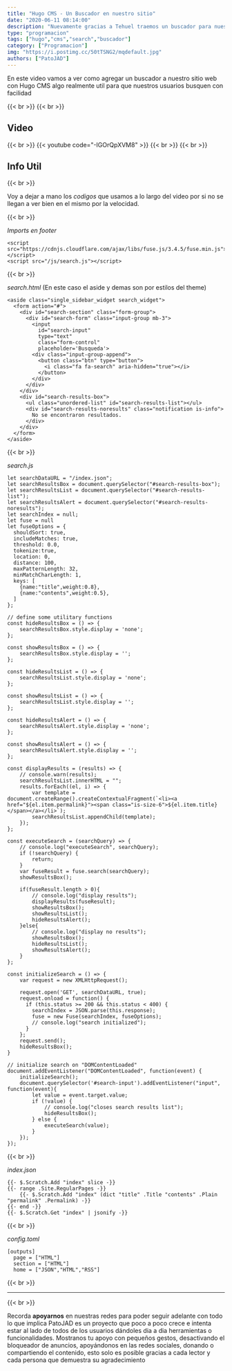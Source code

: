 ```yaml
---
title: "Hugo CMS - Un Buscador en nuestro sitio"
date: "2020-06-11 08:14:00"
description: "Nuevamente gracias a Tehuel traemos un buscador para nuestro sitio, es completamente funcional y muy útil"
type: "programacion"
tags: ["hugo","cms","search","buscador"]
category: ["Programacion"]
img: "https://i.postimg.cc/50tTSNG2/mqdefault.jpg"
authors: ["PatoJAD"]
---
```


En este video vamos a ver como agregar un buscador a nuestro sitio web con Hugo CMS algo realmente util para que nuestros usuarios busquen con facilidad

{{< br >}}
{{< br >}}

## Video

{{< br >}}
{{< youtube code="-IGOrQpXVM8" >}}
{{< br >}}
{{< br >}}

## Info Util

{{< br >}}

Voy a dejar a mano los *codigos* que usamos a lo largo del video por si no se llegan a ver bien en el mismo por la velocidad.  

{{< br >}}

*Imports en footer*

    <script src="https://cdnjs.cloudflare.com/ajax/libs/fuse.js/3.4.5/fuse.min.js">
    </script>
    <script src="/js/search.js"></script>

{{< br >}}

*search.html* (En este caso el aside y demas son por estilos del theme)

    <aside class="single_sidebar_widget search_widget">
      <form action="#">
        <div id="search-section" class="form-group">
          <div id="search-form" class="input-group mb-3">
            <input
              id="search-input"
              type="text"
              class="form-control"
              placeholder='Busqueda'>
            <div class="input-group-append">
              <button class="btn" type="button">
                <i class="fa fa-search" aria-hidden="true"></i>
              </button>
            </div>
          </div>
        </div>
        <div id="search-results-box">
          <ul class="unordered-list" id="search-results-list"></ul>
          <div id="search-results-noresults" class="notification is-info">
            No se encontraron resultados.
          </div>
        </div>
      </form>
    </aside>

{{< br >}}


*search.js*

    let searchDataURL = "/index.json";
    let searchResultsBox = document.querySelector("#search-results-box");
    let searchResultsList = document.querySelector("#search-results-list");
    let searchResultsAlert = document.querySelector("#search-results-noresults");
    let searchIndex = null;
    let fuse = null
    let fuseOptions = {
      shouldSort: true,
      includeMatches: true,
      threshold: 0.0,
      tokenize:true,
      location: 0,
      distance: 100,
      maxPatternLength: 32,
      minMatchCharLength: 1,
      keys: [
        {name:"title",weight:0.8},
        {name:"contents",weight:0.5},
      ]
    };

    // define some utilitary functions
    const hideResultsBox = () => {
        searchResultsBox.style.display = 'none';
    };

    const showResultsBox = () => {
        searchResultsBox.style.display = '';
    };

    const hideResultsList = () => {
        searchResultsList.style.display = 'none';
    };

    const showResultsList = () => {
        searchResultsList.style.display = '';
    };

    const hideResultsAlert = () => {
        searchResultsAlert.style.display = 'none';
    };

    const showResultsAlert = () => {
        searchResultsAlert.style.display = '';
    };

    const displayResults = (results) => {
        // console.warn(results);
        searchResultsList.innerHTML = "";
        results.forEach((el, i) => {
            var template = document.createRange().createContextualFragment(`<li><a href="${el.item.permalink}"><span class="is-size-6">${el.item.title}</span></a></li>`);
            searchResultsList.appendChild(template);
        });
    };

    const executeSearch = (searchQuery) => {
        // console.log("executeSearch", searchQuery);
        if (!searchQuery) {
            return;
        }
        var fuseResult = fuse.search(searchQuery);
        showResultsBox();

        if(fuseResult.length > 0){
            // console.log("display results");
            displayResults(fuseResult);
            showResultsBox();
            showResultsList();
            hideResultsAlert();
        }else{
            // console.log("display no results");
            showResultsBox();
            hideResultsList();
            showResultsAlert();
        }
    };

    const initializeSearch = () => {
        var request = new XMLHttpRequest();

        request.open('GET', searchDataURL, true);
        request.onload = function() {
          if (this.status >= 200 && this.status < 400) {
            searchIndex = JSON.parse(this.response);
            fuse = new Fuse(searchIndex, fuseOptions);
            // console.log("search initialized");
          }
        };
        request.send();
        hideResultsBox();
    }

    // initialize search on "DOMContentLoaded"
    document.addEventListener("DOMContentLoaded", function(event) {
        initializeSearch();
        document.querySelector('#search-input').addEventListener("input", function(event){
            let value = event.target.value;
            if (!value) {
                // console.log("closes search results list");
                hideResultsBox();
            } else {
                executeSearch(value);
            }
        });
    });



{{< br >}}


*index.json*

    {{- $.Scratch.Add "index" slice -}}
    {{- range .Site.RegularPages -}}
        {{- $.Scratch.Add "index" (dict "title" .Title "contents" .Plain "permalink" .Permalink) -}}
    {{- end -}}
    {{- $.Scratch.Get "index" | jsonify -}}


{{< br >}}


*config.toml*

    [outputs]
      page = ["HTML"]
      section = ["HTML"]
      home = ["JSON","HTML","RSS"]

{{< br >}}



---

{{< br >}}

Recorda **apoyarnos** en nuestras redes para poder seguir adelante con todo lo que implica PatoJAD es un proyecto que poco a poco crece e intenta estar al lado de todos de los usuarios dándoles dia a dia herramientas o funcionalidades. Mostranos tu apoyo con pequeños gestos, desactivando el bloqueador de anuncios, apoyándonos en las redes sociales, donando o compartiendo el contenido, esto solo es posible gracias a cada lector y cada persona que demuestra su agradecimiento
